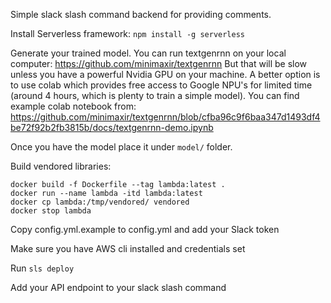 Simple slack slash command backend for providing comments.

Install Serverless framework:
`npm install -g serverless`

Generate your trained model. You can run textgenrnn on your local computer: https://github.com/minimaxir/textgenrnn
But that will be slow unless you have a powerful Nvidia GPU on your machine. A better option is to use colab which provides free access to Google NPU's for limited time (around 4 hours, which is plenty to train a simple model). You can find example colab notebook from: https://github.com/minimaxir/textgenrnn/blob/cfba96c9f6baa347d1493df4be72f92b2fb3815b/docs/textgenrnn-demo.ipynb

Once you have the model place it under `model/` folder.

Build vendored libraries:
```
docker build -f Dockerfile --tag lambda:latest .
docker run --name lambda -itd lambda:latest
docker cp lambda:/tmp/vendored/ vendored
docker stop lambda
```

Copy config.yml.example to config.yml and add your Slack token

Make sure you have AWS cli installed and credentials set

Run `sls deploy`

Add your API endpoint to your slack slash command


